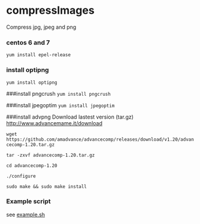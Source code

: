 # compressImages
Compress jpg, jpeg and png

### centos 6 and 7
`yum install epel-release`

### install optipng
`yum install optipng`

###install pngcrush
`yum install pngcrush`

###install jpegoptim
`yum install jpegoptim`


###install advpng
Download lastest version (tar.gz)
http://www.advancemame.it/download

`wget https://github.com/amadvance/advancecomp/releases/download/v1.20/advancecomp-1.20.tar.gz`

`tar -zxvf advancecomp-1.20.tar.gz`

`cd advancecomp-1.20`

`./configure`

`sudo make && sudo make install`



### Example script
see [example.sh](example.sh)
